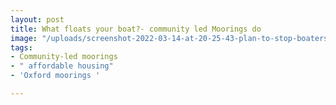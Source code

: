 ```yaml
---
layout: post
title: What floats your boat?- community led Moorings do
image: "/uploads/screenshot-2022-03-14-at-20-25-43-plan-to-stop-boaters-being-forgotten-and-improve-waterways-to-launch.png"
tags:
- Community-led moorings
- " affordable housing"
- 'Oxford moorings '

---
```

